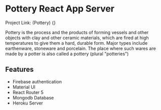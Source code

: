 # Pottery React App Server

Project Link: (Pottery) {}

Pottery is the process and the products of forming vessels and other objects with clay and other ceramic materials, which are fired at high temperatures to give them a hard, durable form. Major types include earthenware, stoneware and porcelain. The place where such wares are made by a potter is also called a pottery (plural "potteries")

## Features

* Firebase authentication
* Material UI
* React Router 5
* Mongodb Database
* Heroku Server


